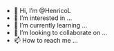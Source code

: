 - 👋 Hi, I’m @HenricoL
- 👀 I’m interested in ...
- 🌱 I’m currently learning ...
- 💞️ I’m looking to collaborate on ...
- 📫 How to reach me ...

<!---
HenricoL/HenricoL is a ✨ special ✨ repository because its `README.md` (this file) appears on your GitHub profile.
You can click the Preview link to take a look at your changes.
--->
